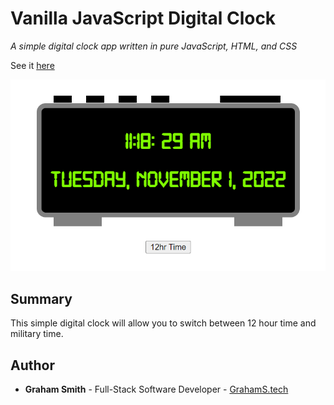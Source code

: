 # Vanilla JavaScript Digital Clock

*A simple digital clock app written in pure JavaScript, HTML, and CSS*

See it [here](https://kendric84.github.io/Digital-Clock/)

![App Screenshot](SS.png)

## Summary
This simple digital clock will allow you to switch between 12 hour time and military time.

## Author
- **Graham Smith** - Full-Stack Software Developer - [GrahamS.tech](https://www.grahams.tech)